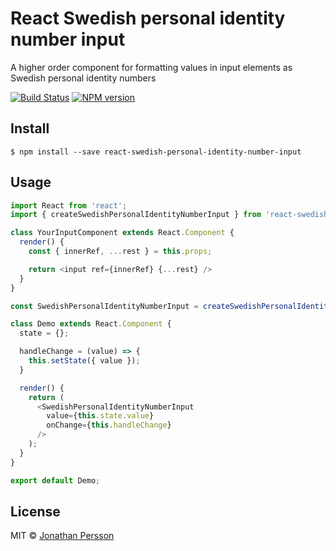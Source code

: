 # React Swedish personal identity number input

A higher order component for formatting values in input elements as Swedish personal identity numbers


[![Build Status][travis-image]][travis-url]
[![NPM version][npm-image]][npm-url]


## Install

```
$ npm install --save react-swedish-personal-identity-number-input
```


## Usage

```ts
import React from 'react';
import { createSwedishPersonalIdentityNumberInput } from 'react-swedish-personal-identity-number-input';

class YourInputComponent extends React.Component {
  render() {
    const { innerRef, ...rest } = this.props;

    return <input ref={innerRef} {...rest} />
  }
}

const SwedishPersonalIdentityNumberInput = createSwedishPersonalIdentityNumberInput(YourInputComponent);

class Demo extends React.Component {
  state = {};

  handleChange = (value) => {
    this.setState({ value });
  }

  render() {
    return (
      <SwedishPersonalIdentityNumberInput
        value={this.state.value}
        onChange={this.handleChange}
      />
    );
  }
}

export default Demo;
```


## License

MIT © [Jonathan Persson](https://github.com/jonathanp)

[npm-url]: https://npmjs.org/package/react-swedish-personal-identity-number-input
[npm-image]: https://badge.fury.io/js/react-swedish-personal-identity-number-input.svg
[travis-image]: https://travis-ci.org/jonathanp/react-swedish-personal-identity-number-input.svg
[travis-url]: https://travis-ci.org/jonathanp/react-swedish-personal-identity-number-input
